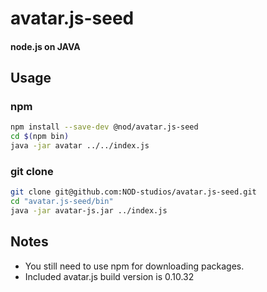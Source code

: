# avatar.js-seed

#### node.js on JAVA


## Usage

### npm
```bash
npm install --save-dev @nod/avatar.js-seed
cd $(npm bin)
java -jar avatar ../../index.js
```

### git clone
```bash
git clone git@github.com:NOD-studios/avatar.js-seed.git
cd "avatar.js-seed/bin"
java -jar avatar-js.jar ../index.js
```


## Notes
- You still need to use npm for downloading packages.
- Included avatar.js build version is 0.10.32
